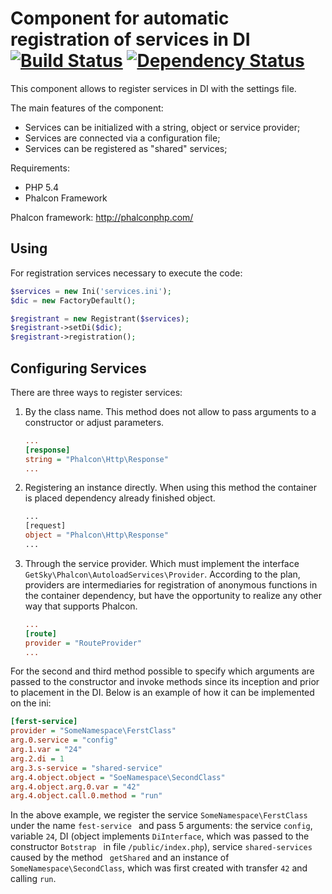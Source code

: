 Component for automatic registration of services in DI [![Build Status](https://travis-ci.org/JimmDiGrizli/phalcon-autoload-services.png?branch=develop)](https://travis-ci.org/JimmDiGrizli/phalcon-autoload-services) [![Dependency Status](https://www.versioneye.com/user/projects/537c890514c1580a8600010a/badge.svg)](https://www.versioneye.com/user/projects/537c890514c1580a8600010a)
======================================================

This component allows to register services in DI with the settings file.

The main features of the component:
- Services can be initialized with a string, object or service provider;
- Services are connected via a configuration file;
- Services can be registered as "shared" services;


Requirements:
* PHP 5.4
* Phalcon Framework

Phalcon framework: http://phalconphp.com/

Using
-----

For registration services necessary to execute the code:

```php
$services = new Ini('services.ini');
$dic = new FactoryDefault();

$registrant = new Registrant($services);
$registrant->setDi($dic);
$registrant->registration();
```

Configuring Services
--------------------

There are three ways to register services:

1. By the class name. This method does not allow to pass arguments to a 
constructor or adjust parameters.
    
    ```ini
    ...
    [response]
    string = "Phalcon\Http\Response"
    ...  
    ```
    
2. Registering an instance directly. When using this method the container is 
placed dependency already finished object.
    ```php
    ...
    [request]
    object = "Phalcon\Http\Response"
    ...
    ```

3. Through the service provider. Which must implement the interface 
```GetSky\Phalcon\AutoloadServices\Provider```. According to the plan, providers
are intermediaries for registration of anonymous functions in the container 
dependency, but have the opportunity to realize any other way that supports 
Phalcon.
    ```ini
    ...
    [route]
    provider = "RouteProvider"
    ...    
    ```
    
For the second and third method possible to specify which arguments are passed 
to the constructor and invoke methods since its inception and prior to placement
in the DI. Below is an example of how it can be implemented on the ini:

```ini
[ferst-service]
provider = "SomeNamespace\FerstClass"
arg.0.service = "config"
arg.1.var = "24"
arg.2.di = 1
arg.3.s-service = "shared-service"
arg.4.object.object = "SoeNamespace\SecondClass"
arg.4.object.arg.0.var = "42"
arg.4.object.call.0.method = "run"
```

In the above example, we register the service ```SomeNamespace\FerstClass``` 
under the name ```fest-service ``` and pass 5 arguments: the service 
```config```, variable ```24```, DI (object implements ```DiInterface```, which
was passed to the constructor ```Botstrap ``` in file ```/public/index.php```),
service ```shared-services``` caused by the method ``` getShared``` and an
instance of ```SomeNamespace\SecondClass```, which was first created with
transfer ```42``` and calling ```run```.

